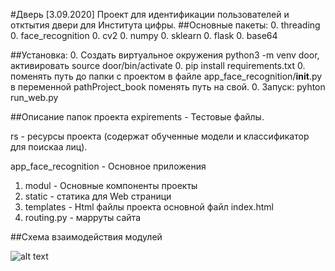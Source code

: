 #Дверь [3.09.2020]
Проект для идентификации пользователей и отктытия двери для Института цифры.
##Основные пакеты:
0. threading
0. face_recognition
0. cv2
0. numpy
0. sklearn
0. flask
0. base64

##Установка:
0. Создать виртуальное окружения python3 -m venv door, активировать source door/bin/activate
0. pip install requirements.txt
0. поменять путь до папки с проектом в файле app_face_recognition/__init__.py в переменной pathProject_book поменять путь на свой.
0. Запуск: pyhton run_web.py

##Описание папок проекта
expirements - Тестовые файлы.

rs - ресурсы проекта (содержат обученные модели и классификатор для поискаа лиц).

app_face_recognition - Основное приложения 
1. modul - Основные компоненты проекты
2. static - статика для Web страници
3. templates - Html файлы проекта основной файл index.html
4. routing.py - марруты сайта

##Схема взаимодействия модулей

![alt text](faseid_door/rs/scheme.png)

  

